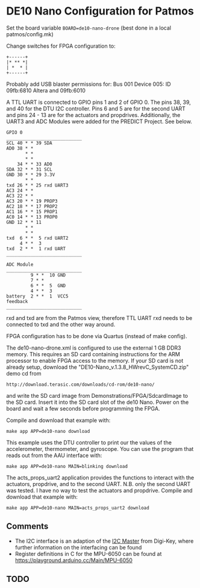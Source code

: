 # DE10 Nano Configuration for Patmos

Set the board variable `BOARD=de10-nano-drone` (best done in a local patmos/config.mk)

Change switches for FPGA configuration to:

```
+------+
|* ** *|
| *  * |
+------+
```

Probably add USB blaster permissions for: Bus 001 Device 005: ID 09fb:6810 Altera and 09fb:6010

A TTL UART is connected to GPIO pins 1 and 2 of GPIO 0. The pins 38, 39, and 40 for the DTU I2C controller. Pins 6 and 5 are for the second UART and pins 24 - 13 are for the actuators and propdrives. Additionally, the UART3 and ADC Modules were added for the PREDICT Project. See below.

```
GPIO 0
____________________________
SCL 40 * * 39 SDA
AD0 38 * *
       * *
       * *
    34 * * 33 AD0
SDA 32 * * 31 SCL
GND 30 * * 29 3.3V
       * *
txd 26 * * 25 rxd UART3
AC3 24 * *
AC3 22 * *
AC3 20 * * 19 PROP3
AC2 18 * * 17 PROP2
AC1 16 * * 15 PROP1
AC0 14 * * 13 PROP0
GND 12 * * 11
       * *
       * *
txd  6 * *  5 rxd UART2
     4 * *  3
txd  2 * *  1 rxd UART
____________________________

ADC Module
____________________________
         9 * *  10 GND
         7 * *
         6 * *  5  GND
         4 * *  3
battery  2 * *  1  VCC5 
feedback
____________________________

```

rxd and txd are from the Patmos view, therefore TTL UART rxd needs to
be connected to txd and the other way around.

FPGA configuration has to be done via Quartus (instead of make config).

The de10-nano-drone.xml is configured to use the external 1 GB DDR3 memory.
This requires an SD card containing instructions for the ARM processor to enable FPGA access to the memory.
If your SD card is not already setup, download the "DE10-Nano_v.1.3.8_HWrevC_SystemCD.zip" demo cd from 
```
http://download.terasic.com/downloads/cd-rom/de10-nano/
```
and write the SD card image from Demonstrations/FPGA/SdcardImage
to the SD card. Insert it into the SD card slot of the de10 Nano.
Power on the board and wait a few seconds before programming the FPGA.

Compile and download that example with:

```
make app APP=de10-nano download
```

This example uses the DTU controller to print our the values of the accelerometer, thermometer, and gyroscope. You can use the program that reads out from the AAU
interface with:
```
make app APP=de10-nano MAIN=blinking download
```

The acts_props_uart2 application provides the functions to interact with the actuators, propdrive, and to the second UART. N.B. only the second UART was tested. I have no way to test the actuators and propdrive. Compile and download that example with:

```
make app APP=de10-nano MAIN=acts_props_uart2 download
```

## Comments

 * The I2C interface is an adaption of the [I2C Master](https://www.digikey.com/eewiki/pages/viewpage.action?pageId=10125324) from Digi-Key,
   where further information on the interfacing can be found
 * Register definitions in C for the MPU-6050 can be found at https://playground.arduino.cc/Main/MPU-6050

## TODO

